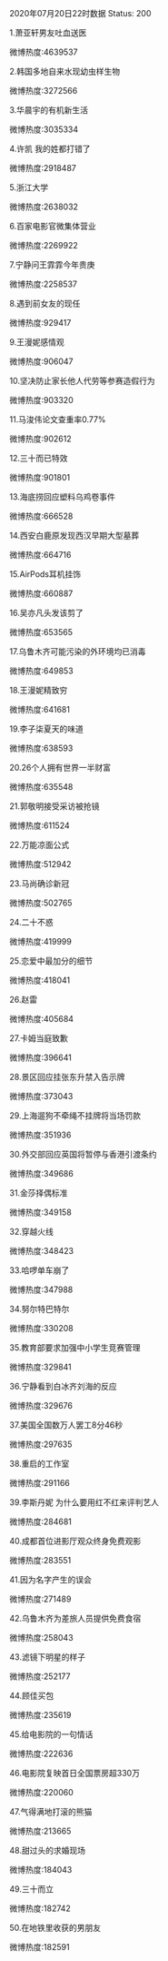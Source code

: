 2020年07月20日22时数据
Status: 200

1.萧亚轩男友吐血送医

微博热度:4639537

2.韩国多地自来水现幼虫样生物

微博热度:3272566

3.华晨宇的有机新生活

微博热度:3035334

4.许凯 我的姓都打错了

微博热度:2918487

5.浙江大学

微博热度:2638032

6.百家电影官微集体营业

微博热度:2269922

7.宁静问王霏霏今年贵庚

微博热度:2258537

8.遇到前女友的现任

微博热度:929417

9.王漫妮感情观

微博热度:906047

10.坚决防止家长他人代劳等参赛造假行为

微博热度:903320

11.马浚伟论文查重率0.77%

微博热度:902612

12.三十而已特效

微博热度:901801

13.海底捞回应塑料乌鸡卷事件

微博热度:666528

14.西安白鹿原发现西汉早期大型墓葬

微博热度:664716

15.AirPods耳机挂饰

微博热度:660887

16.吴亦凡头发该剪了

微博热度:653565

17.乌鲁木齐可能污染的外环境均已消毒

微博热度:649853

18.王漫妮精致穷

微博热度:641681

19.李子柒夏天的味道

微博热度:638593

20.26个人拥有世界一半财富

微博热度:635548

21.郭敬明接受采访被抢镜

微博热度:611524

22.万能凉面公式

微博热度:512942

23.马尚确诊新冠

微博热度:502765

24.二十不惑

微博热度:419999

25.恋爱中最加分的细节

微博热度:418041

26.赵雷

微博热度:405684

27.卡姆当庭致歉

微博热度:396641

28.景区回应挂张东升禁入告示牌

微博热度:373043

29.上海遛狗不牵绳不挂牌将当场罚款

微博热度:351936

30.外交部回应英国将暂停与香港引渡条约

微博热度:349686

31.金莎择偶标准

微博热度:349158

32.穿越火线

微博热度:348423

33.哈啰单车崩了

微博热度:347988

34.努尔特巴特尔

微博热度:330208

35.教育部要求加强中小学生竞赛管理

微博热度:329841

36.宁静看到白冰齐刘海的反应

微博热度:329676

37.美国全国数万人罢工8分46秒

微博热度:297635

38.重启的工作室

微博热度:291166

39.李斯丹妮 为什么要用红不红来评判艺人

微博热度:284681

40.成都首位进影厅观众终身免费观影

微博热度:283551

41.因为名字产生的误会

微博热度:271489

42.乌鲁木齐为差旅人员提供免费食宿

微博热度:258043

43.滤镜下明星的样子

微博热度:252177

44.顾佳买包

微博热度:235619

45.给电影院的一句情话

微博热度:222636

46.电影院复映首日全国票房超330万

微博热度:220060

47.气得满地打滚的熊猫

微博热度:213665

48.甜过头的求婚现场

微博热度:184043

49.三十而立

微博热度:182742

50.在地铁里收获的男朋友

微博热度:182591

